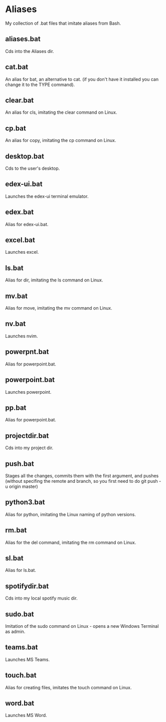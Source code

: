 # Aliases
My collection of .bat files that imitate aliases from Bash.

## aliases.bat
Cds into the Aliases dir.

## cat.bat
An alias for bat, an alternative to cat. (if you don't have it installed you can change it to the TYPE command).

## clear.bat
An alias for cls, imitating the clear command on Linux.

## cp.bat
An alias for copy, imitating the cp command on Linux.

## desktop.bat
Cds to the user's desktop.

## edex-ui.bat
Launches the edex-ui terminal emulator.

## edex.bat
Alias for edex-ui.bat.

## excel.bat
Launches excel.

## ls.bat
Alias for dir, imitating the ls command on Linux.

## mv.bat
Alias for move, imitating the mv command on Linux.

## nv.bat
Launches nvim.

## powerpnt.bat
Alias for powerpoint.bat.

## powerpoint.bat
Launches powerpoint.

## pp.bat
Alias for powerpoint.bat.

## projectdir.bat
Cds into my project dir.

## push.bat
Stages all the changes, commits them with the first argument, and pushes (without specifing the remote and branch, so you first need to do git push -u origin master)

## python3.bat
Alias for python, imitating the Linux naming of python versions.

## rm.bat
Alias for the del command, imitating the rm command on Linux.

## sl.bat
Alias for ls.bat.

## spotifydir.bat
Cds into my local spotify music dir.

## sudo.bat
Imitation of the sudo command on Linux - opens a new Windows Terminal as admin.

## teams.bat
Launches MS Teams.

## touch.bat
Alias for creating files, imitates the touch command on Linux.

## word.bat
Launches MS Word.
